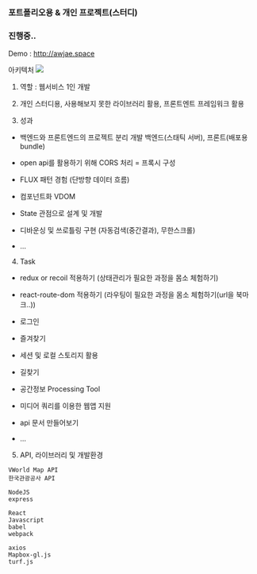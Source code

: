### 포트폴리오용 & 개인 프로젝트(스터디) ###
### 진행중.. ###

Demo : http://awjae.space

아키텍처
![](https://i.imgur.com/dsesobM.png)

1. 역할 : 웹서비스 1인 개발

2. 개인 스터디용, 사용해보지 못한 라이브러리 활용, 프론트엔트 프레임워크 활용

3. 성과

- 백엔드와 프론트엔드의 프로젝트 분리 개발
백엔드(스태틱 서버), 프론트(배포용 bundle)

- open api를 활용하기 위해 CORS 처리 = 프록시 구성

- FLUX 패턴 경험 (단방향 데이터 흐름)

- 컴포넌트화 VDOM 

- State 관점으로 설계 및 개발

- 디바운싱 및 쓰로틀링 구현 (자동검색(중간결과), 무한스크롤)

- ...

4. Task

- redux or recoil 적용하기 (상태관리가 필요한 과정을 몸소 체험하기)

- react-route-dom 적용하기 (라우팅이 필요한 과정을 몸소 체험하기(url을 북마크..))

- 로그인

- 즐겨찾기

- 세션 및 로컬 스토리지 활용

- 길찾기

- 공간정보 Processing Tool

- 미디어 쿼리를 이용한 웹앱 지원

- api 문서 만들어보기

- ...

5. API, 라이브러리 및 개발환경
```
VWorld Map API
한국관광공사 API
```

```
NodeJS
express

React
Javascript
babel
webpack

axios
Mapbox-gl.js
turf.js
``` 